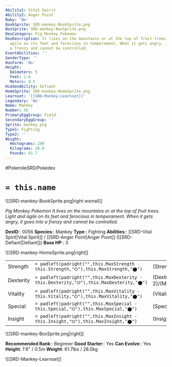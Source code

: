 ```yaml
---
Ability1: Vital Spirit
Ability2: Anger Point
Baby: 'No'
BookSprite: SRD-mankey-BookSprite.png
BoxSprite: SRD-mankey-BoxSprite.png
DexCategory: Pig Monkey Pokemon
DexDescription: It lives on the mountains or at the top of fruit trees. Light and
  agile on its feet and ferocious in temperament. When it gets angry, it goes into
  a frenzy and cannot be controlled.
EventAbilities: ''
GenderType: ''
HasForm: 'No'
Height:
  Deimeters: 5
  Feet: 1.6
  Meters: 0.5
HiddenAbility: Defiant
HomeSprite: SRD-mankey-HomeSprite.png
Learnset: '[[SRD-Mankey-Learnset]]'
Legendary: 'No'
Name: Mankey
Number: 56
PrimaryEggGroup: Field
SecondaryEggGroup: ''
Sprite: mankey.png
Type1: Fighting
Type2: ''
Weight:
  Hectograms: 280
  Kilograms: 28.0
  Pounds: 61.7
---
```


#PokeroleSRD/Pokedex

# `= this.name`

![[SRD-mankey-BookSprite.png|right wsmall]]

*Pig Monkey Pokemon*
*It lives on the mountains or at the top of fruit trees. Light and agile on its feet and ferocious in temperament. When it gets angry, it goes into a frenzy and cannot be controlled.*

**DexID**:: 0056
**Species**:: Mankey
**Type**:: Fighting
**Abilities**:: [[SRD-Vital Spirit|Vital Spirit]] / [[SRD-Anger Point|Anger Point]] ([[SRD-Defiant|Defiant]])
**Base HP**:: 3

![[SRD-mankey-HomeSprite.png|right]]

|           |                                                                                        |                                          |
| --------- | -------------------------------------------------------------------------------------- | ---------------------------------------- |
| Strength  | `= padleft(padright("",this.MaxStrength - this.Strength,"⭘"),this.MaxStrength,"⬤")`    | (Strength::2)/(MaxStrength::5)   |
| Dexterity | `= padleft(padright("",this.MaxDexterity - this.Dexterity,"⭘"),this.MaxDexterity,"⬤")` | (Dexterity:: 2)/(MaxDexterity::5) |
| Vitality  | `= padleft(padright("",this.MaxVitality - this.Vitality,"⭘"),this.MaxVitality,"⬤")`    | (Vitality::1)/(MaxVitality::3)   |
| Special   | `= padleft(padright("",this.MaxSpecial - this.Special,"⭘"),this.MaxSpecial,"⬤")`       | (Special::1)/(MaxSpecial::3)     |
| Insight   | `= padleft(padright("",this.MaxInsight - this.Insight,"⭘"),this.MaxInsight,"⬤")`       | (Insight::2)/(MaxInsight::4)     |

![[SRD-mankey-BoxSprite.png|right]]

**Recommended Rank**:: Beginner
**Good Starter**:: Yes
**Can Evolve**:: Yes
**Height**: 1'6" / 0.5m
**Weight**: 61.7lbs / 28.0kg

![[SRD-Mankey-Learnset]]